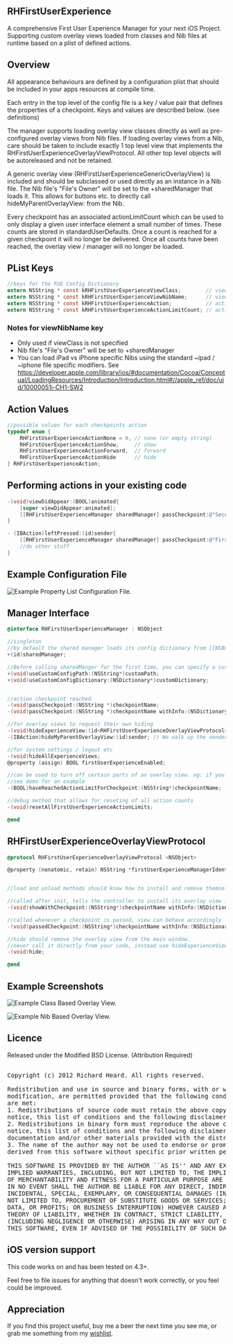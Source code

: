 ## RHFirstUserExperience

A comprehensive First User Experience Manager for your next iOS Project.
Supporting custom overlay views loaded from classes and Nib files at runtime based on a plist of defined actions.


## Overview

All appearance behaviours are defined by a configuration plist that should be included in your apps resources at compile time.

Each entry in the top level of the config file is a key / value pair that defines the properties of a checkpoint.
Keys and values are described below. (see definitions)

The manager supports loading overlay view classes directly as well as pre-configured overlay views from Nib files.
If loading overlay views from a Nib, care should be taken to include exactly 1 top level view that implements the RHFirstUserExperienceOverlayViewProtocol. All other top level objects will be autoreleased and not be retained.

A generic overlay view (RHFirstUserExperienceGenericOverlayView) is included and should be subclassed or used directly as an instance in a Nib file.
The Nib file's "File's Owner" will be set to the +sharedManager that loads it. This allows for buttons etc. to directly call hideMyParentOverlayView: from the Nib.

Every checkpoint has an associated actionLimitCount which can be used to only display a given user interface element a small number of times.
These counts are stored in standardUserDefaults. Once a count is reached for a given checkpoint it will no longer be delivered.
Once all counts have been reached, the overlay view / manager will no longer be loaded.

## PList Keys

```objectivec
//keys for the FUE Config Dictionary
extern NSString * const kRHFirstUserExperienceViewClass;    	// viewClass (string)
extern NSString * const kRHFirstUserExperienceViewNibName;      // viewNibName (string)
extern NSString * const kRHFirstUserExperienceAction;           // action (string)
extern NSString * const kRHFirstUserExperienceActionLimitCount; // actionLimitCount (int)

```
### Notes for viewNibName key
* Only used if viewClass is not specified 
* Nib file's "File's Owner" will be set to +sharedManager
* You can load iPad vs iPhone specific Nibs using the standard ~ipad / ~iphone file specific modifiers. See https://developer.apple.com/library/ios/#documentation/Cocoa/Conceptual/LoadingResources/Introduction/Introduction.html#//apple_ref/doc/uid/10000051i-CH1-SW2

## Action Values

```objectivec
//possible values for each checkpoints action
typedef enum {
    RHFirstUserExperienceActionNone = 0, // none (or empty string)
    RHFirstUserExperienceActionShow,     // show
    RHFirstUserExperienceActionForward,  // forward
    RHFirstUserExperienceActionHide      // hide
} RHFirstUserExperienceAction;

```

## Performing actions in your existing code
```objectivec
-(void)viewDidAppear:(BOOL)animated{
    [super viewDidAppear:animated];
    [[RHFirstUserExperienceManager sharedManager] passCheckpoint:@"SecondTabOnScreen"];
}

- (IBAction)leftPressed:(id)sender{
    [[RHFirstUserExperienceManager sharedManager] passCheckpoint:@"FirstTabLeftButtonTapped"];
    //do other stuff
}

```

## Example Configuration File

![Example Property List Configuration File.](https://github.com/heardrwt/RHPreferences/raw/master/PList.png )

## Manager Interface

```objectivec
@interface RHFirstUserExperienceManager : NSObject 

//singleton
//by default the shared manager loads its config dictionary from [[NSBundle mainBundle] pathForResource:@"FirstUserExperience" ofType:@"plist"]
+(id)sharedManager;

//Before calling sharedManger for the first time, you can specify a custom config dictionary / path that will be used instead of the default.
+(void)useCustomConfigPath:(NSString*)customPath;
+(void)useCustomConfigDictionary:(NSDictionary*)customDictionary;


//action checkpoint reached
-(void)passCheckpoint:(NSString *)checkpointName;
-(void)passCheckpoint:(NSString *)checkpointName withInfo:(NSDictionary*)info;

//for overlay views to request their own hiding
-(void)hideExperienceView:(id<RHFirstUserExperienceOverlayViewProtocol>)view;
-(IBAction)hideMyParentOverlayView:(id)sender; // We walk up the senders superview chain until we find a parent overlay view, which we then pass to -hideExperienceView:. This allows a button in a Nib to directly dismiss its overlay view.

//for system settings / logout etc
-(void)hideAllExperienceViews;
@property (assign) BOOL firstUserExperienceEnabled;

//can be used to turn off certain parts of an overlay view. eg: if you have 2 buttons, one of which has been pressed previously.
//see demo for an example
-(BOOL)haveReachedActionLimitForCheckpoint:(NSString*)checkpointName;

//debug method that allows for reseting of all action counts
-(void)resetAllFirstUserExperienceActionLimits;

@end
```

## RHFirstUserExperienceOverlayViewProtocol

```objectivec
@protocol RHFirstUserExperienceOverlayViewProtocol <NSObject>

@property (nonatomic, retain) NSString *firstUserExperienceManagerIdentifier; //set automatically on the view when the view is loaded by the manager. (used internally by the manager)


//load and unload methods should know how to install and remove themselves using whatever animation they require.

//called after init, tells the controller to install its overlay view in the main window
-(void)showWithCheckpoint:(NSString*)checkpointName withInfo:(NSDictionary*)info;

//called whenever a checkpoint is passed, view can behave accordingly
-(void)passedCheckpoint:(NSString*)checkpointName withInfo:(NSDictionary*)info;

//hide should remove the overlay view from the main window.
//never call it directly from your code, instead use hideExperienceViewController: on the FUEManager so we can de-register the view
-(void)hide;

@end

```

## Example Screenshots

![Example Class Based Overlay View.](https://github.com/heardrwt/RHFirstUserExperience/raw/master/Class.png )

![Example Nib Based Overlay View.](https://github.com/heardrwt/RHPreferences/raw/master/Nib.png )

## Licence
Released under the Modified BSD License. 
(Attribution Required)
<pre>

Copyright (c) 2012 Richard Heard. All rights reserved.

Redistribution and use in source and binary forms, with or without
modification, are permitted provided that the following conditions
are met:
1. Redistributions of source code must retain the above copyright
notice, this list of conditions and the following disclaimer.
2. Redistributions in binary form must reproduce the above copyright
notice, this list of conditions and the following disclaimer in the
documentation and/or other materials provided with the distribution.
3. The name of the author may not be used to endorse or promote products
derived from this software without specific prior written permission.

THIS SOFTWARE IS PROVIDED BY THE AUTHOR ``AS IS'' AND ANY EXPRESS OR
IMPLIED WARRANTIES, INCLUDING, BUT NOT LIMITED TO, THE IMPLIED WARRANTIES
OF MERCHANTABILITY AND FITNESS FOR A PARTICULAR PURPOSE ARE DISCLAIMED.
IN NO EVENT SHALL THE AUTHOR BE LIABLE FOR ANY DIRECT, INDIRECT,
INCIDENTAL, SPECIAL, EXEMPLARY, OR CONSEQUENTIAL DAMAGES (INCLUDING, BUT
NOT LIMITED TO, PROCUREMENT OF SUBSTITUTE GOODS OR SERVICES; LOSS OF USE,
DATA, OR PROFITS; OR BUSINESS INTERRUPTION) HOWEVER CAUSED AND ON ANY
THEORY OF LIABILITY, WHETHER IN CONTRACT, STRICT LIABILITY, OR TORT
(INCLUDING NEGLIGENCE OR OTHERWISE) ARISING IN ANY WAY OUT OF THE USE OF
THIS SOFTWARE, EVEN IF ADVISED OF THE POSSIBILITY OF SUCH DAMAGE.
</pre>

## iOS version support

This code works on and has been tested on 4.3+. 

Feel free to file issues for anything that doesn't work correctly, or you feel could be improved. 

## Appreciation 

If you find this project useful, buy me a beer the next time you see me, or grab me something from my [wishlist](http://www.amazon.com/gp/registry/wishlist/3FWPYC4SEU5QM ). 

